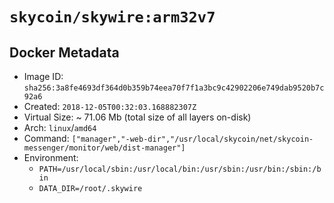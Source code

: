# `skycoin/skywire:arm32v7`

## Docker Metadata

- Image ID: `sha256:3a8fe4693df364d0b359b74eea70f7f1a3bc9c42902206e749dab9520b7c92a6`
- Created: `2018-12-05T00:32:03.168882307Z`
- Virtual Size: ~ 71.06 Mb
    (total size of all layers on-disk)
- Arch: `linux`/`amd64`
- Command: `["manager","-web-dir","/usr/local/skycoin/net/skycoin-messenger/monitor/web/dist-manager"]`
- Environment:
    - `PATH=/usr/local/sbin:/usr/local/bin:/usr/sbin:/usr/bin:/sbin:/bin`
    - `DATA_DIR=/root/.skywire`

